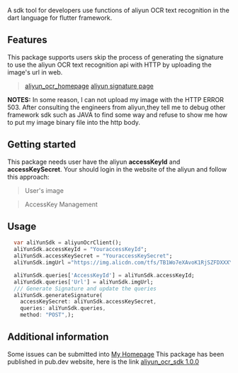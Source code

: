 A sdk tool for developers use functions of aliyun OCR text recognition 
in the dart language for flutter framework.

## Features
This package supports users skip the process of generating the signature to use
the aliyun OCR text recognition api with HTTP by uploading the image's url in web.

> [aliyun_ocr_homepage](https://help.aliyun.com/product/252763.html)
> [aliyun signature page](https://help.aliyun.com/document_detail/294534.html)

**NOTES:**  In some reason, I can not upload my image with the HTTP ERROR 503.
            After consulting the engineers from aliyun,they tell me to debug
            other framework sdk such as JAVA to find some way and refuse to
            show me how to put my image binary file into the http body.

## Getting started

This package needs user have the aliyun **accessKeyId** and **accessKeySecret**.
Your should login in the website of the aliyun and follow this approach:

> User's image 

> AccessKey Management 

## Usage

```dart
  var aliYunSdk = aliyunOcrClient();
  aliYunSdk.accessKeyId = "YouraccessKeyId";
  aliYunSdk.accessKeySecret = "YouraccessKeySecret";
  aliYunSdk.imgUrl ="https://img.alicdn.com/tfs/TB1Wo7eXAvoK1RjSZFDXXXY3pXa-2512-3509.jpg";

  aliYunSdk.queries['AccessKeyId'] = aliYunSdk.accessKeyId;
  aliYunSdk.queries['Url'] = aliYunSdk.imgUrl;
  /// Generate Signature and update the queries
  aliYunSdk.generateSignature(
    accessKeySecret: aliYunSdk.accessKeySecret,
    queries: aliYunSdk.queries,
    method: "POST",);
```

## Additional information

Some issues can be submitted into [My Homepage](https://github.com/legendsonldh/aliyun_ocr_sdk)
This package has been published in pub.dev website, here is the link [aliyun_ocr_sdk 1.0.0](https://pub.dev/packages/aliyun_ocr_sdk)